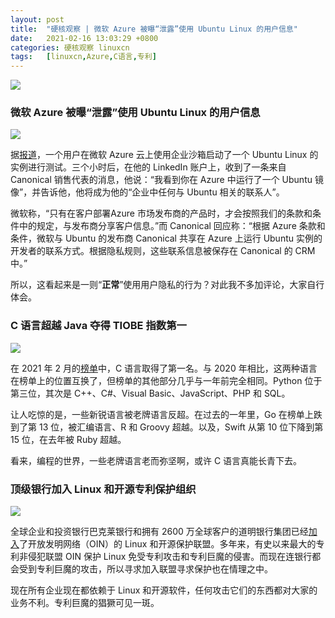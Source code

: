 ```yaml
---
layout: post
title:	"硬核观察 | 微软 Azure 被曝“泄露”使用 Ubuntu Linux 的用户信息"
date:	2021-02-16 13:03:29 +0800 
categories:	硬核观察 linuxcn 
tags:	[linuxcn,Azure,C语言,专利]
---
```



![](/Asserts/Images//attachment/album/202102/16/130216a0cjalacxlhas3kk.jpg)


### 微软 Azure 被曝“泄露”使用 Ubuntu Linux 的用户信息


![](/Asserts/Images//attachment/album/202102/16/130222d6vk4y4m4hpspary.jpg)


据[报道](https://www.zdnet.com/article/microsoft-azure-and-canonical-ubuntu-linux-have-a-user-privacy-problem/)，一个用户在微软 Azure 云上使用企业沙箱启动了一个 Ubuntu Linux 的实例进行测试。三个小时后，在他的 LinkedIn 账户上，收到了一条来自 Canonical 销售代表的消息，他说：“我看到你在 Azure 中运行了一个 Ubuntu 镜像”，并告诉他，他将成为他的“企业中任何与 Ubuntu 相关的联系人”。


微软称，“只有在客户部署Azure 市场发布商的产品时，才会按照我们的条款和条件中的规定，与发布商分享客户信息。”而 Canonical 回应称：“根据 Azure 条款和条件，微软与 Ubuntu 的发布商 Canonical 共享在 Azure 上运行 Ubuntu 实例的开发者的联系方式。根据隐私规则，这些联系信息被保存在 Canonical 的 CRM 中。”


所以，这看起来是一则“**正常**”使用用户隐私的行为？对此我不多加评论，大家自行体会。


### C 语言超越 Java 夺得 TIOBE 指数第一


![](/Asserts/Images//attachment/album/202102/16/130244pwcrc4by1immgbvr.png)


在 2021 年 2 月的[榜单](https://www.tiobe.com/tiobe-index/)中，C 语言取得了第一名。与 2020 年相比，这两种语言在榜单上的位置互换了，但榜单的其他部分几乎与一年前完全相同。Python 位于第三位，其次是 C++、C#、Visual Basic、JavaScript、PHP 和 SQL。


让人吃惊的是，一些新锐语言被老牌语言反超。在过去的一年里，Go 在榜单上跌到了第 13 位，被汇编语言、R 和 Groovy 超越。以及，Swift 从第 10 位下降到第 15 位，在去年被 Ruby 超越。


看来，编程的世界，一些老牌语言老而弥坚啊，或许 C 语言真能长青下去。


### 顶级银行加入 Linux 和开源专利保护组织


![](/Asserts/Images//attachment/album/202102/16/130301twsnnoz3x78j8zm1.jpg)


全球企业和投资银行巴克莱银行和拥有 2600 万全球客户的道明银行集团已经[加入](https://www.zdnet.com/article/top-banks-join-linux-and-open-source-patent-protection-group/)了开放发明网络（OIN）的 Linux 和开源保护联盟。多年来，有史以来最大的专利非侵犯联盟 OIN 保护 Linux 免受专利攻击和专利巨魔的侵害。而现在连银行都会受到专利巨魔的攻击，所以寻求加入联盟寻求保护也在情理之中。


现在所有企业现在都依赖于 Linux 和开源软件，任何攻击它们的东西都对大家的业务不利。专利巨魔的猖獗可见一斑。
